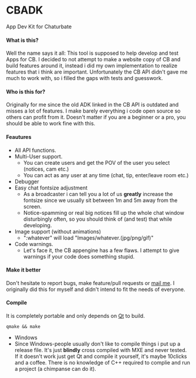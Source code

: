# CBADK
App Dev Kit for Chaturbate


#### What is this?
Well the name says it all: This tool is supposed to help develop and test Apps for CB.
I decided to not attempt to make a website copy of CB and build features around it, instead i did my own implementation to realize features that i think are important.
Unfortunately the CB API didn't gave me much to work with, so i filled the gaps with tests and guesswork.

#### Who is this for?
Originally for me since the old ADK linked in the CB API is outdated and misses a lot of features.
I make barely everything i code open source so others can profit from it.
Doesn't matter if you are a beginner or a pro, you should be able to work fine with this.


#### Feautures
* All API functions.
* Multi-User support.
  * You can create users and get the POV of the user you select (notices, cam etc.)  
  * You can act as any user at any time (chat, tip, enter/leave room etc.)
* Debugger
* Easy chat fontsize adjustment
  * As a broadcaster i can tell you a lot of us **greatly** increase the fontsize since we usually sit between 1m and 5m away from the screen.
  * Notice-spamming or real big notices fill up the whole chat window disturbingly often, so you should think of (and test) that while developing.
* Image support (without animations)
  * ":whatever" will load "Images/whatever.(jpg/png/gif)"
* Code warnings.
  * Let's face it, the CB appengine has a few flaws. I attempt to give warnings if your code does something stupid.



#### Make it better
Don't hesitate to report bugs, make feature/pull requests or [mail me](mailto:llua.chaturbate@gmail.com). I originally did this for myself and didn't intend to fit the needs of everyone.


#### Compile
It is completely portable and only depends on [Qt](https://www.qt.io/) to build.
```
qmake && make
```
 * Windows 
  * Since Windows-people usually don't like to compile things i put up a release file. It's just **blindly** cross compiled with MXE and never tested. If it doesn't work just get Qt and compile it yourself, it's maybe 10clicks and a coffee. There is no knowledge of C++ required to complie and run a project (a chimpanse can do it).
